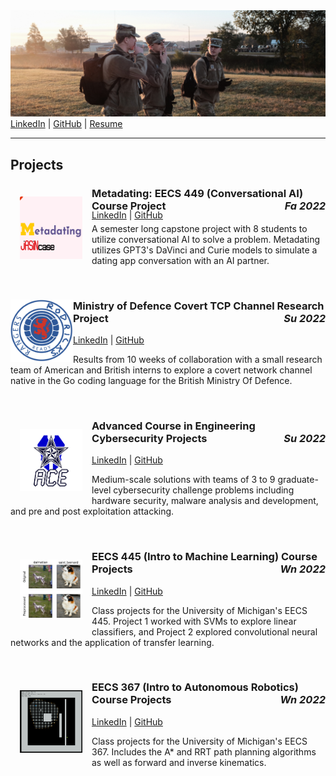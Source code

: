 <!-- <BODY BGCOLOR="FFFFFF"> -->
<CENTER><IMG SRC="/assets/images/copyrotcnerdshit.JPG" ALIGN="BOTTOM"> </CENTER>
<a href="https://www.linkedin.com/in/owenthomasyoung/" target="_blank" rel="noopener noreferrer">LinkedIn</a> | <a href="https://github.com/otyoung" target="_blank" rel="noopener noreferrer">GitHub</a> | <a href="http://www.otyoung.com/assets/documents/Owen%20Young%20Resume.pdf" target="_blank" rel="noopener noreferrer">Resume</a>
<HR>
<section name="projects">
  <H2>Projects</H2>
  <div class="project-section">
    <img src="/assets/images/metadating.png" style="margin: 15px" align="left" width="100">
    <H3 style="margin-bottom: -4px">Metadating: EECS 449 (Conversational AI) Course Project<em><span style="float: right;">Fa 2022</span></em></H3>
    <a href="https://www.linkedin.com/in/owenthomasyoung/" target="_blank" rel="noopener noreferrer">LinkedIn</a> | <a href="https://github.com/otyoung" target="_blank" rel="noopener noreferrer">GitHub</a>
    <p style="margin-top: 5px">A semester long capstone project with 8 students to utilize conversational AI to solve a problem. Metadating utilizes GPT3's DaVinci and Curie models to simulate a dating app conversation with an AI partner.</p>
  </div>
  <br>
  <div class="project-section">
    <img src="/assets/images/rrPic.png" align="left" width="100">
    <H3>Ministry of Defence Covert TCP Channel Research Project<em><span style="float: right;">Su 2022</span></em></H3>
    <a href="https://www.linkedin.com/in/owenthomasyoung/" target="_blank" rel="noopener noreferrer">LinkedIn</a> | <a href="https://github.com/otyoung" target="_blank" rel="noopener noreferrer">GitHub</a>
    <p>Results from 10 weeks of collaboration with a small research team of American and British interns to explore a covert network channel native in the Go coding language for the British Ministry Of Defence.</p>
  </div>
  <br>
  <div class="project-section">
    <img src="/assets/images/acePic.png" style="margin: 15px" align="left" width="100">
    <H3>Advanced Course in Engineering Cybersecurity Projects<em><span style="float: right;">Su 2022</span></em></H3>
    <a href="https://www.linkedin.com/in/owenthomasyoung/" target="_blank" rel="noopener noreferrer">LinkedIn</a> | <a href="https://github.com/otyoung" target="_blank" rel="noopener noreferrer">GitHub</a>
    <p>Medium-scale solutions with teams of 3 to 9 graduate-level cybersecurity challenge problems including hardware security, malware analysis and development, and pre and post exploitation attacking.</p>
  </div>
  <br>
  <div class="project-section">
    <img src="/assets/images/eecs445sc.png" style="margin: 15px" align="left" width="100">
    <H3>EECS 445 (Intro to Machine Learning) Course Projects<em><span style="float: right;">Wn 2022</span></em></H3>
    <a href="https://www.linkedin.com/in/owenthomasyoung/" target="_blank" rel="noopener noreferrer">LinkedIn</a> | <a href="https://github.com/otyoung" target="_blank" rel="noopener noreferrer">GitHub</a>
    <p>Class projects for the University of Michigan's EECS 445. Project 1 worked with SVMs to explore linear classifiers, and Project 2 explored convolutional neural networks and the application of transfer learning.</p>
  </div>
  <br>
  <div class="project-section">
    <img src="/assets/images/eecs367sc.png" style="margin: 15px" align="left" width="100">
    <H3>EECS 367 (Intro to Autonomous Robotics) Course Projects<em><span style="float: right;">Wn 2022</span></em></H3>
    <a href="https://www.linkedin.com/in/owenthomasyoung/" target="_blank" rel="noopener noreferrer">LinkedIn</a> | <a href="https://github.com/otyoung" target="_blank" rel="noopener noreferrer">GitHub</a>
    <p>Class projects for the University of Michigan's EECS 367. Includes the A* and RRT path planning algorithms as well as forward and inverse kinematics.</p>
  </div>
  <br>
<!--   <hr> -->
  </section>
